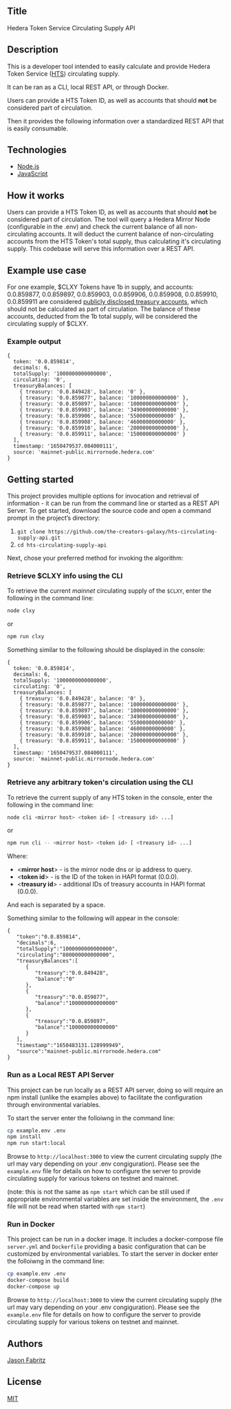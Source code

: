 ## Title

Hedera Token Service Circulating Supply API 

## Description 

This is a developer tool intended to easily calculate and provide Hedera Token Service ([HTS](https://docs.hedera.com/guides/docs/sdks/tokens)) circulating supply. 

It can be ran as a CLI, local REST API, or through Docker.

Users can provide a HTS Token ID, as well as accounts that should **not** be considered part of circulation. 

Then it provides the following information over a standardized REST API that is easily consumable.

## Technologies

- [Node.js](https://nodejs.org/en/)
- [JavaScript](https://developer.mozilla.org/en-US/docs/Web/JavaScript) 

## How it works

Users can provide a HTS Token ID, as well as accounts that should **not** be considered part of circulation. The tool will query a Hedera Mirror Node (configurable in the .env) and check the current balance of all non-circulating accounts. It will deduct the current balance of non-circulating accounts from the HTS Token's total supply, thus calculating it's circulating supply. This codebase will serve this information over a REST API.

## Example use case

For one example, $CLXY Tokens have 1b in supply, and accounts: 0.0.859877, 0.0.859897, 0.0.859903, 0.0.859906, 0.0.859908, 0.0.859910, 0.0.859911 are considered [publicly disclosed treasury accounts](https://calaxy.medium.com/announcing-clxys-genesis-event-6b625a925c6c), which should not be calculated as part of circulation. The balance of these accounts, deducted from the 1b total supply, will be considered the circulating supply of $CLXY.

### Example output 

```
{
  token: '0.0.859814',
  decimals: 6,
  totalSupply: '1000000000000000',
  circulating: '0',
  treasuryBalances: [
    { treasury: '0.0.849428', balance: '0' },
    { treasury: '0.0.859877', balance: '100000000000000' },
    { treasury: '0.0.859897', balance: '100000000000000' },
    { treasury: '0.0.859903', balance: '349000000000000' },
    { treasury: '0.0.859906', balance: '55000000000000' },
    { treasury: '0.0.859908', balance: '46000000000000' },
    { treasury: '0.0.859910', balance: '200000000000000' },
    { treasury: '0.0.859911', balance: '150000000000000' }
  ],
  timestamp: '1650479537.084000111',
  source: 'mainnet-public.mirrornode.hedera.com'
}
```

## Getting started

This project provides multiple options for invocation and retrieval of information - 
it can be run from the command line or started as a REST API Server. To get started,
download the source code and open a command prompt in the project’s directory:

1.  `git clone https://github.com/the-creators-galaxy/hts-circulating-supply-api.git`
2.  `cd hts-circulating-supply-api`

Next, chose your preferred method for invoking the algorithm:

### Retrieve **$CLXY** info using the CLI

To retrieve the current *mainnet* circulating supply of the `$CLXY`, enter the following in the command line:

```bash
node clxy
```
or
```bash
npm run clxy
```

Something similar to the following should be displayed in the console:

```
{
  token: '0.0.859814',
  decimals: 6,
  totalSupply: '1000000000000000',
  circulating: '0',
  treasuryBalances: [
    { treasury: '0.0.849428', balance: '0' },
    { treasury: '0.0.859877', balance: '100000000000000' },
    { treasury: '0.0.859897', balance: '100000000000000' },
    { treasury: '0.0.859903', balance: '349000000000000' },
    { treasury: '0.0.859906', balance: '55000000000000' },
    { treasury: '0.0.859908', balance: '46000000000000' },
    { treasury: '0.0.859910', balance: '200000000000000' },
    { treasury: '0.0.859911', balance: '150000000000000' }
  ],
  timestamp: '1650479537.084000111',
  source: 'mainnet-public.mirrornode.hedera.com'
}
```

### Retrieve any arbitrary token's circulation using the CLI

To retrieve the current supply of any HTS token in the console, enter the following in the command line:

```bash
node cli <mirror host> <token id> [ <treasury id> ...]
```
or
```bash
npm run cli -- <mirror host> <token id> [ <treasury id> ...]
```

Where:

* <**mirror host**> - is the mirror node dns or ip address to query. 
* <**token id**> - is the ID of the token in HAPI format (0.0.0).
* <**treasury id**> - additional IDs of treasury accounts in HAPI format (0.0.0).

And each is separated by a space.

Something similar to the following will appear in the console:

```text
{
   "token":"0.0.859814",
   "decimals":6,
   "totalSupply":"1000000000000000",
   "circulating":"800000000000000",
   "treasuryBalances":[
      {
         "treasury":"0.0.849428",
         "balance":"0"
      },
      {
         "treasury":"0.0.859877",
         "balance":"100000000000000"
      },
      {
         "treasury":"0.0.859897",
         "balance":"100000000000000"
      }
   ],
   "timestamp":"1650483131.128999949",
   "source":"mainnet-public.mirrornode.hedera.com"
}
```

### Run as a Local REST API Server

This project can be run locally as a REST API server, doing so will require an npm install (unlike the examples above) to facilitate the configuration through environmental variables.  

To start the server enter the folloiwng in the command line:

```bash
cp example.env .env
npm install
npm run start:local
```

Browse to `http://localhost:3000` to view the current circulating supply (the url may vary depending on your .env congiguration).  Please see the `example.env` file for details on how to configure the server to provide circulating supply for various tokens on testnet and mainnet.

(note: this is not the same as `npm start` which can be still used if appropriate environmental variables are set inside the environment, the `.env` file will not be read when started with `npm start`)

### Run in Docker

This project can be run in a docker image.  It includes a docker-compose file `server.yml` and `Dockerfile` providing a basic configuration that can be customized by environmental variables. To start the server in docker enter the folloiwng in the command line:

```bash
cp example.env .env
docker-compose build
docker-compose up
```

Browse to `http://localhost:3000` to view the current circulating supply (the url may vary depending on your .env congiguration). Please see the `example.env` file for details on how to configure the server to provide circulating supply for various tokens on testnet and mainnet.

## Authors

[Jason Fabritz](mailto:jason@calaxy.com)

## License

[MIT](/LICENSE)
